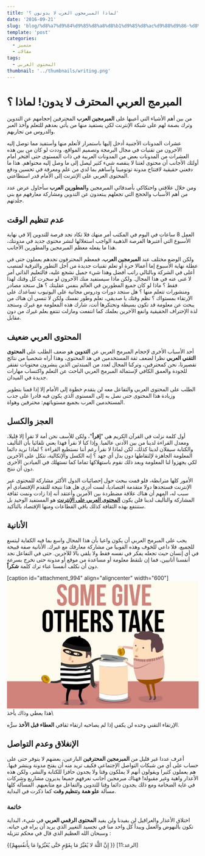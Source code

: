 ```yaml
---
title: 'لماذا المبرمجون العرب لا يدونون ؟'
date: '2016-09-21'
slug: 'blog/%d8%a7%d9%84%d9%85%d8%a8%d8%b1%d9%85%d8%ac%d9%88%d9%86-%d8%a7%d9%84%d8%b9%d8%b1%d8%a8-%d9%84%d8%a7-%d9%8a%d8%af%d9%88%d9%86%d9%88%d9%86'
template: 'post'
categories:
  - متميز
  - مقالات
tags:
  - المحتوى العربي
thumbnail: '../thumbnails/writing.png'
---
```


# المبرمج العربي المحترف لا يدون! لماذا ؟

من بين أهم الأشياء التي أعيبها على **المبرمجين العرب** المحترفين إحجامهم عن التدوين وترك بصمة لهم على شبكة الإنترنت لكي يستفيد منها من يأتي بعدهم للتعلم وأخذ العبر والدروس من تجاربهم.

عشرات المدونات الأجنبية أدخل إليها باستمرار لأتعلم منها وأستفيد مما توصل إليه الآخرون من تقنيات في مجال البرمجة وتصميم المواقع، وددت لو كان من بين هذه العشرات من المدونات بعض من المدونات العربية في ذات المستوى حتى أفتخر أمام أولئك الأجانب أن محتوى لغتنا لا ينقصه شيء كثير ليصل إلى ما وصل إليه محتواهم. هذا ما دفعني حقيقية لافتتاح مدونة توتومينا وأساهم بما لدي من علم ومعرفة في تحسين ودفع المحتوى العربي على الإنترنت إلى الأمام قدر استطاعتي.

ومن خلال علاقتي واحتكاكي بأصدقائي المبرمجين و**المطورين العرب** سأحاول عرض عدد من أهم الأسباب والحجج التي تجعلهم يبتعدون عن التدوين ومشاركة معارفهم مع بني جلدتهم.

## عدم تنظيم الوقت

العمل 8 ساعات في اليوم في المكتب أمر منهك فلا تكاد تجد فرصة للتدوين إلا في نهاية الأسبوع التي أعتبرها الفرصة الذهبية الواجب استغلالها لنشر محتوى جديد في مدونتك، هذا ما يفعله معظم المبرمجين والمطورين الأجانب.

ولكن الوضع مختلف عند **المبرمجين العرب**، فمعظم المحترفون تجدهم يعملون حتى في عطلة نهاية الأسبوع إما أعمالا حرة أو تعلم تقنيات جديدة من أجل التطور والترقية لمنصب أعلى في الشركة وبالتالي راتب أفضل وهذا شيء جميل نشجع عليه، فالتعليم الذاتي أمر لا غنى عنه في هذا المجال. ولكن ماذا سيستفيد منك الآخرون لو سخرت كل وقتك لهذا فقط ؟ ماذا لو كان جميع المطورين في العالم بنفس عقليتك ؟ هل ستجد مصادر ومنشورات تتعلم منها ؟ هل ستجد دورات ودروس مجانية على اليوتيوب تساعدك على الإرتقاء بمستواك ؟ نظم وقتك يا صديقي، تعلم وطور نفسك ولكن لا تنسى أن هناك من يبحث عن معلومة قد تكون بسيطة وتحتكرها أنت، شارك هذه المعلومة مع غيرك وستجد لذة الإحتراف الحقيقية وانفع الآخرين بعلمك كما انتفعت ومازلت تنتفع بعلم غيرك من دون مقابل.

## المحتوى العربي ضعيف

أحد الأسباب الأخرى لإحجام المبرمج العربي عن **التدوين** هو ضعف الطلب على **المحتوى التقني العربي** نظرا لضعف ثقة المستخدمين في هذ المحتوى، وهذا أراه شخصيا من نتائج تقصيرنا، نحن كمحترفين، وتركنا المجال لعدد من المبتدئين الذين ينشرون محتويات تفتقر للجودة والعمق الكافي لإستمالة المبرمج العربي الباحث عن التعلم واكتساب مهارات جديدة في الميدان.

الطلب على المحتوى العربي والتفاعل معه لن يتقدم خطوة إلى الأمام إلا إذا قمنا بتطوير وزيادة هذا المحتوى حتى نصل به إلى المستوى الذي يكون فيه قادرا على جذب المستخدمين العرب بجميع مستوياتهم: محترفين وهواة.

## العجز والكسل

أول كلمة نزلت في القرآن الكريم هي "**إقرأ**"، ولكن للأسف نحن أمة لا تقرأ إلا قليلا، ومعدل القراءة لدينا من بين الأدنى عالميا. وإذا كنا لا نقرأ فهذا يعني تلقائيا بأن التأليف والكتابة سيقلان لدينا كذلك، لكن لماذا لا نقرأ رغم أننا نستطيع القراءة ؟ لماذا نريد دائما المعلومة الجاهزة لإلتقاطها دون بدل أي جهد ؟ إنه الكسل والإتكالية، نتكل على الآخرين لكي يجهزوا لنا المعلومة وبعد ذلك نقوم باستهلاكها تماما كما نستهلك في الميادين الأخرى دون أن ننتج.

الأمور كلها مترابطة، فلو قمت ببحث حول إحصائيات الدول الأكثر مشاركة للمحتوى عبر الإنترنت فستجدها دولا متقدمة اقتصاديا، لست أدري هل هذا نتيجة للتقدم الإقتصادي أم سبب له، المهم أن هناك علاقة مضطردة بين الأمرين وأعتقد أنه إذا زادت ونمت ثقافة المشاركة والتأليف لدينا فلن يكون [**المحتوى العربي على الإنترنت**](http://www.tutomena.com/blog/arabic-content-on-the-web/) هو المستفيد الوحيد بل ستنتفع بهذه الثقافة كذلك باقي القطاعات ومنها الإقتصاد بالتأكيد.

## الأنانية

يجب على المبرمج العربي أن يكون واعيا بأن هذا المجال واسع بما فيه الكفاية ليتسع للجميع، فلا داعي للخوف وهذه الفوبيا من مشاركة معارفك مع غيرك. الأنانية صفة قبيحة في أي إنسان حيث تجعله يفكر في نفسه فقط ولا يلقي بالا للآخرين. حتى في التفاعل نجد أنفسنا أنانيين، فما إن نلتقط معلومة أو مساعدة من موقع أو مدونة حتى نخرج بسرعة دون أن نكلف أنفسنا عناء ترك كلمة **شكراً**.

[caption id="attachment_994" align="aligncenter" width="600"][![المبرمج الأناني](../images/selfish.jpg)](../images/selfish.jpg) هذا يعطي وذاك يأخذ\

الإرتقاء التقني وحده لن يكفي إذا لم يصاحبه ارتقاء ثقافي **العطاء قبل الأخذ** سرُّه.

## الإنغلاق وعدم التواصل

أعرف عددا غير قليل من **المبرمجين المحترفين** البارعين، بعضهم لا يتوفر حتى على حساب على أي من شبكات التواصل الإجتماعي فكيف تريد منه أن يفتح مدونة وينشر فيها. هم يعملون كثيرا ويقولون أنهم لا يملكون وقتا ولا يجدون حافزا للكتابة والنشر، ولكن هذه الأعذار واهية وغير مقبولة! فهناك مبرمجين أجانب نعرفهم جميعا يديرون مشاريع وشركات في غاية الضخامة ومع ذلك يجدون دائما وقتا للتدوين والتفاعل مع متابعيهم. المسألة كلها مسألة **علو همة** و**تنظيم وقت** كما ذكرت في البداية.

### خاتمة

اختلاق الأعذار والعراقيل لن يفيدنا ولن يفيد **المحتوى الرقمي العربي** في شيء، البداية تكون بالنهوض والعمل ويبدأ كل واحد منا في تجسيد التغيير الذي يريد أن يراه في حياته. وسبحان الله العظيم الذي قال في محكم تنزيله :

{{إِنَّ اللَّهَ لا يُغَيِّرُ مَا بِقَوْمٍ حَتَّى يُغَيِّرُوا مَا بِأَنفُسِهِمْ }} [الرعد:11]
